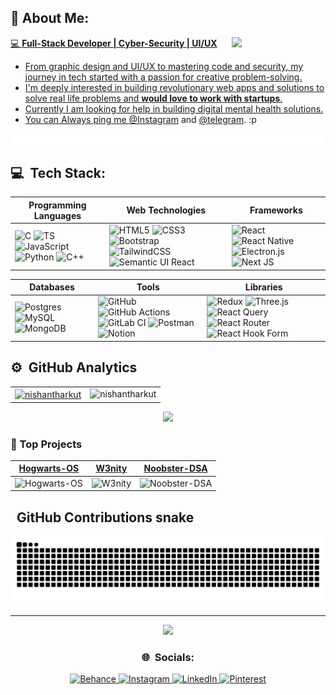 <!-- [![](https://raw.githubusercontent.com/nishantharkut/nishantharkut/master/last.gif)](https://youtu.be/EbHhQfTvMSA?si=Ym81uq9-19YTiH10) -->



## 💫 About Me:

<!-- I’m currently working on Full-stack Web development and on my DSA skills<br>I’m looking to collaborate on open source projects.<br>I’m looking for help with Web3 development and cloud computing<br>I’m currently learning Advanced React.js and Next.js<br>Ask me about UI/UX and Graphic Design<br>Fun fact : I watch cartoons and play basketball for the extra time -->
<!-- <img align="right" src="./octocat-1726053289693.png" width="150"> -->
<a href="https://spotify-github-profile.kittinanx.com/api/view.svg?uid=315bp2gyhwrdoe6ibebill4elzmy&redirect=true">
<img align="right" src="https://spotify-github-profile.kittinanx.com/api/view.svg?uid=315bp2gyhwrdoe6ibebill4elzmy&cover_image=true&theme=default&show_offline=false&background_color=121212&interchange=true&bar_color_cover=true" width="150">


💻 **Full-Stack Developer | Cyber-Security | UI/UX**<br>
* From graphic design and UI/UX to mastering code and security, my journey in tech started with a passion for creative problem-solving.<br>
* I'm deeply interested in building revolutionary web apps and solutions to solve real life problems and **would love to work with startups**.<br>
* Currently I am looking for help in building digital mental health solutions.<br>
* You can Always ping me [@Instagram](https://www.instagram.com/nishant.harkut/) and [@telegram](@NishantHarkut). :p<br>

![](https://raw.githubusercontent.com/nishantharkut/nishantharkut/master/line.gif)
## 💻 &nbsp;Tech Stack:

| **Programming Languages**                                                                                                 | **Web Technologies**                                                                                                 | **Frameworks**                                                                                                    |
|----------------------------------------------------------------------------------------------------------------------------|---------------------------------------------------------------------------------------------------------------------|-------------------------------------------------------------------------------------------------------------------|
| ![C](https://img.shields.io/badge/-C-F0F8FF?&logo=C&logoColor=006400) ![TS](https://img.shields.io/badge/-TypeScript-F0F8FF?&logo=C&logoColor=006400) ![JavaScript](https://img.shields.io/badge/-JavaScript-F0F8FF?&logo=JavaScript&logoColor=006400) ![Python](https://img.shields.io/badge/-Python-F0F8FF?&logo=Python&logoColor=006400) ![C++](https://img.shields.io/badge/-C++-F0F8FF?&logo=c%2b%2b&logoColor=006400) | ![HTML5](https://img.shields.io/badge/-HTML5-F0F8FF?&logo=HTML5&logoColor=006400) ![CSS3](https://img.shields.io/badge/-CSS3-F0F8FF?&logo=CSS3&logoColor=006400) ![Bootstrap](https://img.shields.io/badge/-bootstrap-F0F8FF?&logo=bootstrap&logoColor=006400) ![TailwindCSS](https://img.shields.io/badge/-tailwindcss-F0F8FF?&logo=tailwindcss&logoColor=006400) ![Semantic UI React](https://img.shields.io/badge/-Semantic%20UI%20React-F0F8FF?&logo=SemanticUIReact&logoColor=006400) | ![React](https://img.shields.io/badge/-react-F0F8FF?&logo=react&logoColor=006400) ![React Native](https://img.shields.io/badge/-reactnative-F0F8FF?&logo=react&logoColor=006400) ![Electron.js](https://img.shields.io/badge/-Electron.js-F0F8FF?logo=Electron&logoColor=006400) ![Next JS](https://img.shields.io/badge/-Next.js-F0F8FF?&logo=next.js&logoColor=006400)  |

| **Databases**                                                                                                 | **Tools**                                                                                                            | **Libraries**                                                                                                      |
|----------------------------------------------------------------------------------------------------------------|----------------------------------------------------------------------------------------------------------------------|--------------------------------------------------------------------------------------------------------------------|
| ![Postgres](https://img.shields.io/badge/-PostgreSQL-F0F8FF?&logo=postgresql&logoColor=006400) ![MySQL](https://img.shields.io/badge/-MySQL-F0F8FF?&logo=mysql&logoColor=006400) ![MongoDB](https://img.shields.io/badge/-MongoDB-F0F8FF?&logo=mongodb&logoColor=006400) | ![GitHub](https://img.shields.io/badge/-github-F0F8FF?&logo=github&logoColor=006400) ![GitHub Actions](https://img.shields.io/badge/-github%20actions-F0F8FF?&logo=githubactions&logoColor=006400) ![GitLab CI](https://img.shields.io/badge/-gitlab%20CI-F0F8FF?&logo=gitlab&logoColor=006400) ![Postman](https://img.shields.io/badge/-postman-F0F8FF?&logo=postman&logoColor=006400) ![Notion](https://img.shields.io/badge/-notion-F0F8FF?&logo=notion&logoColor=006400) | ![Redux](https://img.shields.io/badge/-redux-F0F8FF?&logo=redux&logoColor=006400) ![Three.js](https://img.shields.io/badge/-threejs-F0F8FF?&logo=three.js&logoColor=006400) ![React Query](https://img.shields.io/badge/-React%20Query-F0F8FF?&logo=reactquery&logoColor=006400) ![React Router](https://img.shields.io/badge/-React_Router-F0F8FF?&logo=react-router&logoColor=006400) ![React Hook Form](https://img.shields.io/badge/-React%20Hook%20Form-F0F8FF?&logo=reacthookform&logoColor=006400) |


## ⚙️ &nbsp;GitHub Analytics

<!-- <div align="center"> <a href="https://github.com/nishantharkut"> <img height="165" src="https://github-readme-stats.vercel.app/api?username=nishantharkut&theme=chartreuse-dark&show_icons=true&hide_border=true" /> </a> <a href="https://github.com/nishantharkut"> <img height="165" src="https://github-readme-stats.vercel.app/api/top-langs/?username=nishantharkut&theme=chartreuse-dark&layout=compact&hide_border=true" /> </a> <br/> <a href="https://github.com/nishantharkut"> <img src="https://github-readme-streak-stats.herokuapp.com/?user=nishantharkut&theme=chartreuse-dark&hide_border=true" /> </a> </div> -->

<div align="center">

<table>
  <tr>
    <td>
      <a href="https://github.com/nishantharkut">
        <img align="center" src="https://github-readme-stats.vercel.app/api?username=nishantharkut&show_icons=true&locale=en&theme=vue-dark&hide_border=false" alt="nishantharkut" />
      </a>
    </td>
    <td>
      <a href="https://github.com/nishantharkut">
        <img align="left" src="https://github-readme-stats.vercel.app/api/top-langs?username=nishantharkut&show_icons=true&locale=en&layout=compact&theme=vue-dark&hide_border=false" alt="nishantharkut" />
      </a>
    </td>
  </tr>
</table>

![](https://nirzak-streak-stats.vercel.app/?user=nishantharkut&theme=vue-dark&hide_border=false)

</div>





<!-- 3 Pinned Projects in the same row -->
### 📌 Top Projects

| [Hogwarts-OS](https://github.com/nishantharkut/Hogwarts-OS) | [W3nity](https://github.com/nishantharkut/W3nity) | [Noobster-DSA](https://github.com/nishantharkut/Noobster-DSA) |
|:--------------------------------------------------------:|:------------------------------------------------:|:--------------------------------------------------------:|
| ![Hogwarts-OS](https://github-readme-stats.vercel.app/api/pin/?username=nishantharkut&repo=Hogwarts-OS&theme=vue-dark&hide_border=false) | ![W3nity](https://github-readme-stats.vercel.app/api/pin/?username=nishantharkut&repo=W3nity&theme=vue-dark&hide_border=false) | ![Noobster-DSA](https://github-readme-stats.vercel.app/api/pin/?username=nishantharkut&repo=Noobster-DSA&theme=vue-dark&hide_border=false) |


## &nbsp; GitHub Contributions snake
<p align="center">
  <img src="https://raw.githubusercontent.com/nishantharkut/nishantharkut/output/snake.svg" alt="Snake animation" style="max-width: 100%;" />
</p>



<!--
![](https://github-profile-trophy.vercel.app/?username=nishantharkut&theme=react&no-frame=false&no-bg=true&margin-w=4)
-->

---
<p align="center">
    
  <a href="https://github.com/antonkomarev/github-profile-views-counter">
    <img src="https://komarev.com/ghpvc/?username=nishantharkut&style=for-the-badge&color=green">
</a>
</p>

<h3 align="center">🌐 &nbsp;Socials:</h3>
<p align="center">
  <a href="https://behance.net/nishantharkut">
    <img src="https://img.shields.io/badge/Behance-1769ff?logo=behance&logoColor=white" alt="Behance" />
  </a>
  <a href="https://instagram.com/nishant.harkut/">
    <img src="https://img.shields.io/badge/Instagram-%23E4405F.svg?logo=Instagram&logoColor=white" alt="Instagram" />
  </a>
  <a href="https://linkedin.com/in/nishant-harkut/">
    <img src="https://img.shields.io/badge/LinkedIn-%230077B5.svg?logo=linkedin&logoColor=white" alt="LinkedIn" />
  </a>
  <a href="https://pinterest.com/nhnishantharkut/">
    <img src="https://img.shields.io/badge/Pinterest-%23E60023.svg?logo=Pinterest&logoColor=white" alt="Pinterest" />
  </a>
</p>

